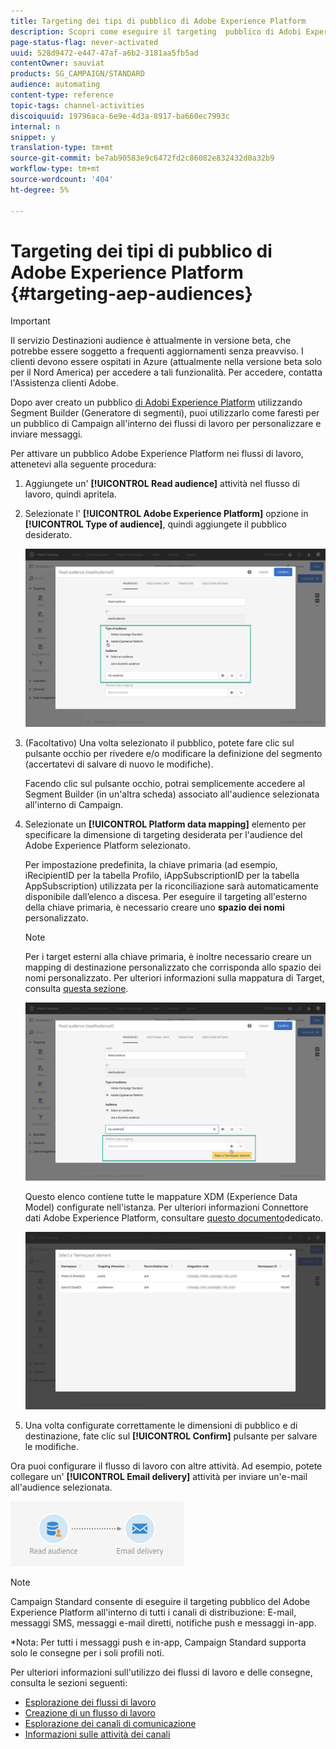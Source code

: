 ```yaml
---
title: Targeting dei tipi di pubblico di Adobe Experience Platform
description: Scopri come eseguire il targeting  pubblico di Adobi Experience Platform all'interno dei flussi di lavoro.
page-status-flag: never-activated
uuid: 528d9472-e447-47af-a6b2-3181aa5fb5ad
contentOwner: sauviat
products: SG_CAMPAIGN/STANDARD
audience: automating
content-type: reference
topic-tags: channel-activities
discoiquuid: 19796aca-6e9e-4d3a-8917-ba660ec7993c
internal: n
snippet: y
translation-type: tm+mt
source-git-commit: be7ab90583e9c6472fd2c86082e832432d0a32b9
workflow-type: tm+mt
source-wordcount: '404'
ht-degree: 5%

---
```



# Targeting dei tipi di pubblico di Adobe Experience Platform {#targeting-aep-audiences}

>[!IMPORTANT]
>
>Il servizio Destinazioni audience è attualmente in versione beta, che potrebbe essere soggetto a frequenti aggiornamenti senza preavviso. I clienti devono essere ospitati in Azure (attualmente nella versione beta solo per il Nord America) per accedere a tali funzionalità. Per accedere, contatta l&#39;Assistenza clienti Adobe.

Dopo aver creato un pubblico [di Adobi Experience Platform](../../audiences/using/aep-about-audience-destinations-service.md) utilizzando Segment Builder (Generatore di segmenti), puoi utilizzarlo come faresti per un pubblico di Campaign all&#39;interno dei flussi di lavoro per personalizzare e inviare messaggi.

Per attivare un pubblico  Adobe Experience Platform nei flussi di lavoro, attenetevi alla seguente procedura:

1. Aggiungete un&#39; **[!UICONTROL Read audience]** attività nel flusso di lavoro, quindi apritela.

1. Selezionate l&#39; **[!UICONTROL Adobe Experience Platform]** opzione in **[!UICONTROL Type of audience]**, quindi aggiungete il pubblico desiderato.

   ![](assets/aep_wkf_readaudience.png)

1. (Facoltativo) Una volta selezionato il pubblico, potete fare clic sul pulsante occhio per rivedere e/o modificare la definizione del segmento (accertatevi di salvare di nuovo le modifiche).

   Facendo clic sul pulsante occhio, potrai semplicemente accedere al Segment Builder (in un&#39;altra scheda) associato all&#39;audience selezionata all&#39;interno di Campaign.

1. Selezionate un **[!UICONTROL Platform data mapping]** elemento per specificare la dimensione di targeting desiderata per l&#39;audience del Adobe Experience Platform  selezionato.

   Per impostazione predefinita, la chiave primaria (ad esempio, iRecipientID per la tabella Profilo, iAppSubscriptionID per la tabella AppSubscription) utilizzata per la riconciliazione sarà automaticamente disponibile dall’elenco a discesa. Per eseguire il targeting all&#39;esterno della chiave primaria, è necessario creare uno **spazio dei nomi** personalizzato.

   >[!NOTE]
   >
   >Per i target esterni alla chiave primaria, è inoltre necessario creare un mapping di destinazione personalizzato che corrisponda allo spazio dei nomi personalizzato. Per ulteriori informazioni sulla mappatura di Target, consulta [questa sezione](../../administration/using/target-mappings-in-campaign.md).

   ![](assets/aep_wkf_readaudience_namespace.png)

   Questo elenco contiene tutte le mappature XDM (Experience Data Model) configurate nell&#39;istanza. Per ulteriori informazioni  Connettore dati Adobe Experience Platform, consultare [questo documento](../../developing/using/aep-about-data-connector.md)dedicato.

   ![](assets/aep_wkf_readaudience_namespace2.png)

1. Una volta configurate correttamente le dimensioni di pubblico e di destinazione, fate clic sul **[!UICONTROL Confirm]** pulsante per salvare le modifiche.

Ora puoi configurare il flusso di lavoro con altre attività. Ad esempio, potete collegare un&#39; **[!UICONTROL Email delivery]** attività per inviare un&#39;e-mail all&#39;audience selezionata.

![](assets/aep_wkf_email.png)

>[!NOTE]
>
>Campaign Standard consente di eseguire il targeting  pubblico del Adobe Experience Platform all&#39;interno di tutti i canali di distribuzione: E-mail, messaggi SMS, messaggi e-mail diretti, notifiche push e messaggi in-app.
>
>*Nota: Per tutti i messaggi push e in-app, Campaign Standard supporta solo le consegne per i soli profili noti.

Per ulteriori informazioni sull&#39;utilizzo dei flussi di lavoro e delle consegne, consulta le sezioni seguenti:

* [Esplorazione dei flussi di lavoro](../../automating/using/get-started-workflows.md)
* [Creazione di un flusso di lavoro](../../automating/using/building-a-workflow.md)
* [Esplorazione dei canali di comunicazione](../../channels/using/get-started-communication-channels.md)
* [Informazioni sulle attività dei canali](../../automating/using/about-channel-activities.md)
